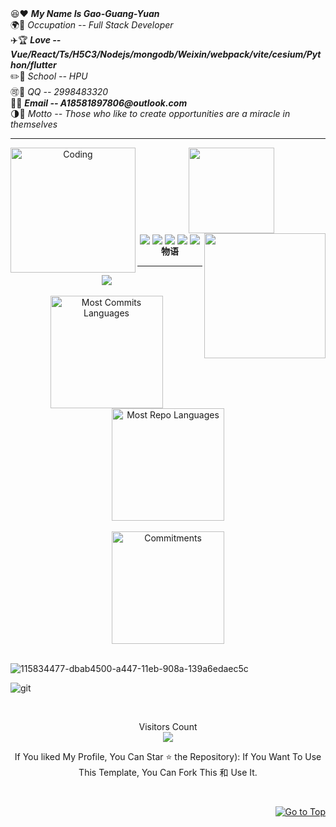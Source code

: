 <div>
  <div>
    😆❤️  <i><b>My Name Is Gao-Guang-Yuan</b></i><br>
    🌍💪  <i>Occupation -- Full Stack Developer</i><br>
    ✈️🏆  <i><b>Love -- Vue/React/Ts/H5C3/Nodejs/mongodb/Weixin/webpack/vite/cesium/Python/flutter</b></i><br>
    ✏️🌳  <i>School -- HPU</i><br>
    🉑🍉  <i>QQ -- 2998483320</i><br>
    🍻🚢  <i><b>Email -- A18581897806@outlook.com</b></i><br>
    🌗💐  <i>Motto -- Those who like to create opportunities are a miracle in themselves</i></br>
  </div>
</div> 
<hr>
<div align = 'center'>
  <img align = 'left' alt = 'Coding' width = '200' src = 'https://user-images.githubusercontent.com/102906132/163227643-6b63bf7a-f02c-4d03-86f1-ca524596b4d2.gif'>
  <img height="137px" src="https://github-readme-stats.vercel.app/api?username=sun0225SUN&hide_title=true&hide_border=true&show_icons=trueline_height=21&text_color=000&icon_color=000&bg_color=0,ea6161,ffc64d,fffc4d,52fa5a&theme=graywhite" /><img align = 'right' width = '194' height = '200' src = 'https://user-images.githubusercontent.com/102906132/163379190-a3c5b2d3-b1a7-4607-be9b-5bfb65a98dbc.gif'>  
</div>


<div align = 'center'> <img align = 'center' src="https://img.shields.io/badge/-HTML5-E34F26?style=flat-square&logo=html5&logoColor=white" /> <img align = 'center' src="https://img.shields.io/badge/-CSS3-1572B6?style=flat-square&logo=css3" /> <img align = 'center' src="https://img.shields.io/badge/-JavaScript-oringe?style=flat-square&logo=javascript" /> <img align = 'center' src = 'https://img.shields.io/badge/R-React-orange'> <img align = 'center' src = 'https://img.shields.io/badge/V-Vue-black'> </div>
 
<div align = 'center'><strong>物语</strong><br></div>
<hr>
<div align="center"> 
  <img src="https://github-profile-trophy.vercel.app/?username=JimmyLv" /> 
</div>
<br/>
<div align="center">
  
  <img align="center" src="http://github-profile-summary-cards.vercel.app/api/cards/repos-per-language?username=Ggy-King&theme=2077" height="180em" alt="Most Commits Languages"/>
  <img align="center" src="http://github-profile-summary-cards.vercel.app/api/cards/stats?username=Ggy-King&theme=2077" height="180em" alt="Most Repo Languages"/>
</div>
<br/>
<div align="center">
  <img align="center" src="http://github-profile-summary-cards.vercel.app/api/cards/profile-details?username=Ggy-King&theme=2077" height="180em" alt="Commitments"/>
</div>

<br/>

![115834477-dbab4500-a447-11eb-908a-139a6edaec5c](https://github.com/LahiruHarshana/LahiruHarshana/assets/124744833/d5f490aa-d12a-45eb-935a-535c05da9261)

![git](https://user-images.githubusercontent.com/79472177/205426120-3426ca36-711a-4ad6-a064-5bcf708c84cf.jpg)

<br/>
<p align="center"> 
  Visitors Count<br>
  
  <img src="https://profile-counter.glitch.me/ThiroshMadhusha/count.svg" />
</p>


<p align="center"> 
If You liked My Profile, You Can Star ⭐ the Repository): If You Want To Use This Template, You Can Fork This 和 Use It.
</p>
<br />
<p align="right"><a href="#top"><img src="https://img.shields.io/static/v1?label&message=Go+to+Top&color=0b6ab3&style=flat&logo" alt="Go to Top" /></a></p>
